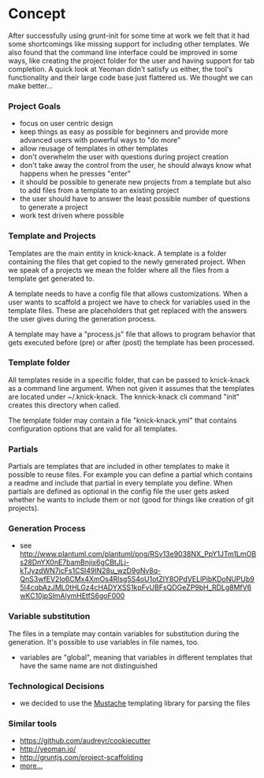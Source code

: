 Concept
===========

After successfully using grunt-init for some time at work we felt that it had some shortcomings like missing support for including other templates. We also found that the command line interface could be improved in some ways, like creating the project folder for the user and having support for tab completion. A quick look at Yeoman didn't satisfy us either, the tool's functionality and their large code base just flattered us. We thought we can make better...

### Project Goals
* focus on user centric design
* keep things as easy as possible for beginners and provide more advanced users with powerful ways to "do more"
* allow reusage of templates in other templates
* don't overwhelm the user with questions during project creation
* don't take away the control from the user, he should always know what happens when he presses "enter"
* it should be possible to generate new projects from a template but also to add files from a template to an existing project
* the user should have to answer the least possible number of questions to generate a project
* work test driven where possible

### Template and Projects
Templates are the main entity in knick-knack. A template is a folder containing the files that get copied to the newly generated project. When we speak of a projects we mean the folder where all the files from a template get generated to.

A template needs to have a config file that allows customizations. When a user wants to scaffold a project we have to check for variables used in the template files. These are placeholders that get replaced with the answers the user gives during the generation process.

A template may have a "process.js" file that allows to program behavior that gets executed before (pre) or after (post) the template has been processed.

### Template folder
All templates reside in a specific folder, that can be passed to knick-knack as a command line argument. When not given it assumes that the templates are located under ~/.knick-knack. The knnick-knack cli command "init" creates this directory when called.

The template folder may contain a file "knick-knack.yml" that contains configuration options that are valid for all templates.

### Partials
Partials are templates that are included in other templates to make it possible to reuse files. For example you can define a partial which contains a readme and include that partial in every template you define. When partials are defined as optional in the config file the user gets asked whether he wants to include them or not (good for things like creation of git projects).

### Generation Process
* see http://www.plantuml.com/plantuml/png/RSv13e9038NX_PpY1JTm1LmOBs28DnYX0nE7bamBnjix6gCBtJLj-kTJyzdWN7icFs1CSl49lN28u_wzD9gNv8q-QnS3wfEV2Io6CMx4XmOs4Rlsg5S4oU1otZlY8OPdVELlPibKDoNUPUb95I4cqbAzJML0tHLGz4cHADYXSS1kpFvUBFsQDGeZP9bH_RDLg8MfV6wKC10jpSlmAlymHEtfS6goF000

### Variable substitution
The files in a template may contain variables for substitution during the generation. It's possible to use variables in file names, too.

* variables are "global", meaning that variables in different templates that have the same name are not distinguished

### Technological Decisions
* we decided to use the [Mustache](http://mustache.github.io/) templating library for parsing the files

### Similar tools
* https://github.com/audreyr/cookiecutter
* http://yeoman.io/
* http://gruntjs.com/project-scaffolding
* [more...](https://github.com/audreyr/cookiecutter#similar-projects)
